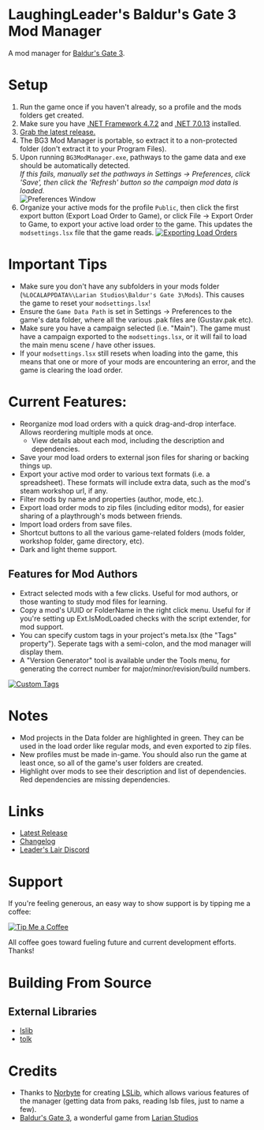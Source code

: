 LaughingLeader's Baldur's Gate 3 Mod Manager
=======

A mod manager for [Baldur's Gate 3](https://store.steampowered.com/app/1086940/Baldurs_Gate_3/).

# Setup

1. Run the game once if you haven't already, so a profile and the mods folders get created.
2. Make sure you have [.NET Framework 4.7.2](https://dotnet.microsoft.com/download/dotnet-framework/net472) and [.NET 7.0.13](https://dotnet.microsoft.com/en-us/download/dotnet/thank-you/runtime-desktop-7.0.13-windows-x64-installer) installed.
3. [Grab the latest release.](https://github.com/LaughingLeader/BG3ModManager/releases/latest/download/BG3ModManager_Latest.zip)
4. The BG3 Mod Manager is portable, so extract it to a non-protected folder (don't extract it to your Program Files).
5. Upon running `BG3ModManager.exe`, pathways to the game data and exe should be automatically detected.  
*If this fails, manually set the pathways in Settings -> Preferences, click 'Save', then click the 'Refresh' button so the campaign mod data is loaded.*  
![Preferences Window](/Screenshots/PreferencesWindow_GameDataPath.png?raw=true "Making sure the Game Data Path is set.")
6. Organize your active mods for the profile `Public`, then click the first export button (Export Load Order to Game), or click File -> Export Order to Game, to export your active load order to the game. This updates the `modsettings.lsx` file that the game reads.
 [![Exporting Load Orders](https://i.imgur.com/m9IBQrj.png)](https://i.imgur.com/m9IBQrj.png)

# Important Tips  
* Make sure you don't have any subfolders in your mods folder (`%LOCALAPPDATA%\Larian Studios\Baldur's Gate 3\Mods`). This causes the game to reset your `modsettings.lsx`!
* Ensure the `Game Data Path` is set in Settings -> Preferences to the game's data folder, where all the various .pak files are (Gustav.pak etc).
* Make sure you have a campaign selected (i.e. "Main"). The game must have a campaign exported to the `modsettings.lsx`, or it will fail to load the main menu scene / have other issues.
* If your `modsettings.lsx` still resets when loading into the game, this means that one or more of your mods are encountering an error, and the game is clearing the load order.

# Current Features:

* Reorganize mod load orders with a quick drag-and-drop interface. Allows reordering multiple mods at once.
  * View details about each mod, including the description and dependencies.
* Save your mod load orders to external json files for sharing or backing things up.
* Export your active mod order to various text formats (i.e. a spreadsheet). These formats will include extra data, such as the mod's steam workshop url, if any.
* Filter mods by name and properties (author, mode, etc.).
* Export load order mods to zip files (including editor mods), for easier sharing of a playthrough's mods between friends.
* Import load orders from save files.
* Shortcut buttons to all the various game-related folders (mods folder, workshop folder, game directory, etc).
* Dark and light theme support.

## Features for Mod Authors

* Extract selected mods with a few clicks. Useful for mod authors, or those wanting to study mod files for learning.
* Copy a mod's UUID or FolderName in the right click menu. Useful for if you're setting up Ext.IsModLoaded checks with the script extender, for mod support.
* You can specify custom tags in your project's meta.lsx (the "Tags" property"). Seperate tags with a semi-colon, and the mod manager will display them.
* A "Version Generator" tool is available under the Tools menu, for generating the correct number for major/minor/revision/build numbers.

[![Custom Tags](https://i.imgur.com/bxkVqssl.jpg)](https://i.imgur.com/bxkVqss.png)

# Notes

* Mod projects in the Data folder are highlighted in green. They can be used in the load order like regular mods, and even exported to zip files.
* New profiles must be made in-game. You should also run the game at least once, so all of the game's user folders are created.
* Highlight over mods to see their description and list of dependencies. Red dependencies are missing dependencies.

# Links

* [Latest Release](https://github.com/LaughingLeader/BG3ModManager/releases/latest)
* [Changelog](https://github.com/LaughingLeader/BG3ModManager/wiki/Changelog)
* [Leader's Lair Discord](https://discord.gg/j5gp6MD)

# Support

If you're feeling generous, an easy way to show support is by tipping me a coffee:

[![Tip Me a Coffee](https://i.imgur.com/NkmwXff.png)](https://ko-fi.com/LaughingLeader)

All coffee goes toward fueling future and current development efforts. Thanks!

# Building From Source  
## External Libraries  
* [lslib](https://github.com/Norbyte/lslib)
* [tolk](https://github.com/dkager/tolk)

# Credits

* Thanks to [Norbyte](https://github.com/Norbyte) for creating [LSLib](https://github.com/Norbyte/lslib), which allows various features of the manager (getting data from paks, reading lsb files, just to name a few).
* [Baldur's Gate 3](https://store.steampowered.com/app/1086940/Baldurs_Gate_3/), a wonderful game from [Larian Studios](http://larian.com/)
